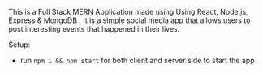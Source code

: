 

This is a Full Stack MERN Application made using Using React, Node.js, Express & MongoDB . It is a simple social media app that allows users to post interesting events that happened in their lives.


Setup:
- run ```npm i && npm start``` for both client and server side to start the app
